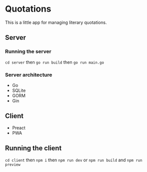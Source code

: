 # Quotations

This is a little app for managing literary quotations.

## Server

### Running the server

`cd server` then `go run build` then `go run main.go`

### Server architecture

-   Go
-   SQLite
-   GORM
-   Gin

## Client

-   Preact
-   PWA

## Running the client

`cd client` then `npm i` then `npm run dev` or `npm run build` and `npm run preview`
